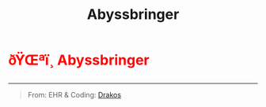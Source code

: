 ﻿---
lang: en-US
title: Abyssbringer
prev:
next:
---

# <font color="red">ðŸŒªï¸ <b>Abyssbringer</b></font> <Badge text="Concealing" type="tip" vertical="middle"/>
---

> From: EHR & Coding: [Drakos](https://github.com/Ultradragon005)
